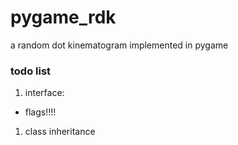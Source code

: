 # pygame_rdk
a random dot kinematogram implemented in pygame


### todo list

1. interface:
  - flags!!!!
1. class inheritance

